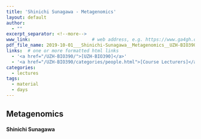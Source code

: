 ```yaml
---
title: 'Shinichi Sunagawa - Metagenomics'
layout: default
author:
  - ""
excerpt_separator: <!--more-->
www_link: 						# web address, e.g. https://www.ga4gh.org; auto-linked
pdf_file_name: 2019-10-01___Shinichi-Sunagawa__Metagenomics__UZH-BIO390-HS19-lecture-03.pdf
links:  # one or more formatted html links
  - '<a href="/UZH-BIO390/">[UZH-BIO390]</a>'
  - '<a href="/UZH-BIO390/categories/people.html">[Course Lecturers]</a>'
categories:
  - lectures
tags:
  - material
  - days
---
```


## Metagenomics
#### Shinichi Sunagawa

<!--more-->



